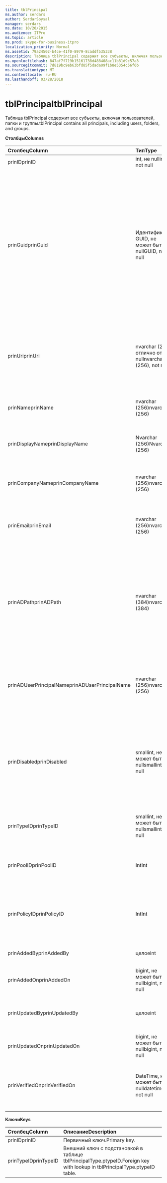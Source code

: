 ```yaml
---
title: tblPrincipal
ms.author: serdars
author: SerdarSoysal
manager: serdars
ms.date: 10/20/2015
ms.audience: ITPro
ms.topic: article
ms.prod: skype-for-business-itpro
localization_priority: Normal
ms.assetid: 79a24502-b4ce-41f0-8979-8caddf535338
description: Таблица tblPrincipal содержит все субъекты, включая пользователей, папки и группы.
ms.openlocfilehash: 847af7f719b15161738d488408ac11b81d9c57a3
ms.sourcegitcommit: 7d819bc9eb63bfd85f5dada09f1b8e5354c56f6b
ms.translationtype: MT
ms.contentlocale: ru-RU
ms.lasthandoff: 03/28/2018
---
```

# <a name="tblprincipal"></a><span data-ttu-id="610f5-103">tblPrincipal</span><span class="sxs-lookup"><span data-stu-id="610f5-103">tblPrincipal</span></span>
 
<span data-ttu-id="610f5-104">Таблица tblPrincipal содержит все субъекты, включая пользователей, папки и группы.</span><span class="sxs-lookup"><span data-stu-id="610f5-104">tblPrincipal contains all principals, including users, folders, and groups.</span></span>
  
<span data-ttu-id="610f5-105">**Столбцы**</span><span class="sxs-lookup"><span data-stu-id="610f5-105">**Columns**</span></span>

|<span data-ttu-id="610f5-106">**Столбец**</span><span class="sxs-lookup"><span data-stu-id="610f5-106">**Column**</span></span>|<span data-ttu-id="610f5-107">**Тип**</span><span class="sxs-lookup"><span data-stu-id="610f5-107">**Type**</span></span>|<span data-ttu-id="610f5-108">**Описание**</span><span class="sxs-lookup"><span data-stu-id="610f5-108">**Description**</span></span>|
|:-----|:-----|:-----|
|<span data-ttu-id="610f5-109">prinID</span><span class="sxs-lookup"><span data-stu-id="610f5-109">prinID</span></span>  <br/> |<span data-ttu-id="610f5-110">int, не null</span><span class="sxs-lookup"><span data-stu-id="610f5-110">int, not null</span></span>  <br/> |<span data-ttu-id="610f5-111">Идентификатор субъекта.</span><span class="sxs-lookup"><span data-stu-id="610f5-111">Principal ID.</span></span>  <br/> |
|<span data-ttu-id="610f5-112">prinGuid</span><span class="sxs-lookup"><span data-stu-id="610f5-112">prinGuid</span></span>  <br/> |<span data-ttu-id="610f5-113">Идентификатор GUID, не может быть null</span><span class="sxs-lookup"><span data-stu-id="610f5-113">GUID, not null</span></span>  <br/> |<span data-ttu-id="610f5-114">GUID субъекта.</span><span class="sxs-lookup"><span data-stu-id="610f5-114">Principal GUID.</span></span> <span data-ttu-id="610f5-115">Широко используется в качестве альтернативного первичный ключ, так как его значение переходит в пространство доменных служб Active Directory.</span><span class="sxs-lookup"><span data-stu-id="610f5-115">This is broadly used as an alternate primary key because its meaning crosses over into the Active Directory Domain Services space.</span></span> <span data-ttu-id="610f5-116">(Идентификатор GUID для кэширования участника равен соответствующего объекта Active Directory GUID).</span><span class="sxs-lookup"><span data-stu-id="610f5-116">(The GUID for a cached principal is equal to the corresponding Active Directory object GUID.)</span></span>  <br/> |
|<span data-ttu-id="610f5-117">prinUri</span><span class="sxs-lookup"><span data-stu-id="610f5-117">prinUri</span></span>  <br/> |<span data-ttu-id="610f5-118">nvarchar (256), отлично от null</span><span class="sxs-lookup"><span data-stu-id="610f5-118">nvarchar (256), not null</span></span>  <br/> |<span data-ttu-id="610f5-119">URI-идентификатор субъекта.</span><span class="sxs-lookup"><span data-stu-id="610f5-119">Principal URI.</span></span> <span data-ttu-id="610f5-120">Схема SIP используется для пользователей и группу агент управления используется для практически все остальное.</span><span class="sxs-lookup"><span data-stu-id="610f5-120">The SIP scheme is used for users, and ma-grp is used for almost everything else.</span></span>  <br/> |
|<span data-ttu-id="610f5-121">prinName</span><span class="sxs-lookup"><span data-stu-id="610f5-121">prinName</span></span>  <br/> |<span data-ttu-id="610f5-122">nvarchar (256)</span><span class="sxs-lookup"><span data-stu-id="610f5-122">nvarchar (256)</span></span>  <br/> |<span data-ttu-id="610f5-123">Общее имя.</span><span class="sxs-lookup"><span data-stu-id="610f5-123">Common name.</span></span> <span data-ttu-id="610f5-124">Используется только введенных пользователем.</span><span class="sxs-lookup"><span data-stu-id="610f5-124">Used only by user types.</span></span>  <br/> |
|<span data-ttu-id="610f5-125">prinDisplayName</span><span class="sxs-lookup"><span data-stu-id="610f5-125">prinDisplayName</span></span>  <br/> |<span data-ttu-id="610f5-126">Nvarchar (256)</span><span class="sxs-lookup"><span data-stu-id="610f5-126">Nvarchar (256)</span></span>  <br/> |<span data-ttu-id="610f5-127">Отображаемое имя.</span><span class="sxs-lookup"><span data-stu-id="610f5-127">Display name.</span></span> <span data-ttu-id="610f5-128">Используется только введенных пользователем.</span><span class="sxs-lookup"><span data-stu-id="610f5-128">Used only by user types.</span></span>  <br/> |
|<span data-ttu-id="610f5-129">prinCompanyName</span><span class="sxs-lookup"><span data-stu-id="610f5-129">prinCompanyName</span></span>  <br/> |<span data-ttu-id="610f5-130">nvarchar (256)</span><span class="sxs-lookup"><span data-stu-id="610f5-130">nvarchar (256)</span></span>  <br/> |<span data-ttu-id="610f5-131">Название компании.</span><span class="sxs-lookup"><span data-stu-id="610f5-131">Company name.</span></span> <span data-ttu-id="610f5-132">Используется только введенных пользователем.</span><span class="sxs-lookup"><span data-stu-id="610f5-132">Used only by user types.</span></span>  <br/> |
|<span data-ttu-id="610f5-133">prinEmail</span><span class="sxs-lookup"><span data-stu-id="610f5-133">prinEmail</span></span>  <br/> |<span data-ttu-id="610f5-134">nvarchar (256)</span><span class="sxs-lookup"><span data-stu-id="610f5-134">nvarchar (256)</span></span>  <br/> |<span data-ttu-id="610f5-135">Отправить по электронной почте.</span><span class="sxs-lookup"><span data-stu-id="610f5-135">Email.</span></span> <span data-ttu-id="610f5-136">Используется только введенных пользователем.</span><span class="sxs-lookup"><span data-stu-id="610f5-136">Used only by user types.</span></span>  <br/> |
|<span data-ttu-id="610f5-137">prinADPath</span><span class="sxs-lookup"><span data-stu-id="610f5-137">prinADPath</span></span>  <br/> |<span data-ttu-id="610f5-138">nvarchar (384)</span><span class="sxs-lookup"><span data-stu-id="610f5-138">nvarchar (384)</span></span>  <br/> |<span data-ttu-id="610f5-139">Доменное имя объекта Active Directory, кэшированной версии субъекта.</span><span class="sxs-lookup"><span data-stu-id="610f5-139">Domain name of the Active Directory object that the principal is a cached version of.</span></span> <span data-ttu-id="610f5-140">Может быть Null для типов, которые не являются объектами Active Directory (например, пользователи системы).</span><span class="sxs-lookup"><span data-stu-id="610f5-140">Can be Null for types that are not Active Directory objects (such as system users).</span></span>  <br/> |
|<span data-ttu-id="610f5-141">prinADUserPrincipalName</span><span class="sxs-lookup"><span data-stu-id="610f5-141">prinADUserPrincipalName</span></span>  <br/> |<span data-ttu-id="610f5-142">nvarchar (256)</span><span class="sxs-lookup"><span data-stu-id="610f5-142">nvarchar (256)</span></span>  <br/> |<span data-ttu-id="610f5-143">Пользователя имя участника-пользователя (UPN).</span><span class="sxs-lookup"><span data-stu-id="610f5-143">User's user principal name (UPN).</span></span> <span data-ttu-id="610f5-144">Использовать только с типами обычный пользователь.</span><span class="sxs-lookup"><span data-stu-id="610f5-144">Used only by regular user types.</span></span>  <br/> |
|<span data-ttu-id="610f5-145">prinDisabled</span><span class="sxs-lookup"><span data-stu-id="610f5-145">prinDisabled</span></span>  <br/> |<span data-ttu-id="610f5-146">smallint, не может быть null</span><span class="sxs-lookup"><span data-stu-id="610f5-146">smallint, not null</span></span>  <br/> | <span data-ttu-id="610f5-147">0: субъект активен.</span><span class="sxs-lookup"><span data-stu-id="610f5-147">0: Principal is active.</span></span> <br/>  <span data-ttu-id="610f5-148">1: субъект отключен, поскольку отключены возможности SIP пользователя.</span><span class="sxs-lookup"><span data-stu-id="610f5-148">1: Principal is disabled because user's SIP capabilities are disabled.</span></span> <br/>  <span data-ttu-id="610f5-149">2: субъект удален, поскольку удален связанный объект AD.</span><span class="sxs-lookup"><span data-stu-id="610f5-149">2: Principal is deleted because associated AD object has been deleted.</span></span> <br/> |
|<span data-ttu-id="610f5-150">prinTypeID</span><span class="sxs-lookup"><span data-stu-id="610f5-150">prinTypeID</span></span>  <br/> |<span data-ttu-id="610f5-151">smallint, не может быть null</span><span class="sxs-lookup"><span data-stu-id="610f5-151">smallint, not null</span></span>  <br/> |<span data-ttu-id="610f5-152">Тип субъекта (из таблицы tblPrincipalType).</span><span class="sxs-lookup"><span data-stu-id="610f5-152">Principal type (from tblPrincipalType table).</span></span>  <br/> |
|<span data-ttu-id="610f5-153">prinPoolID</span><span class="sxs-lookup"><span data-stu-id="610f5-153">prinPoolID</span></span>  <br/> |<span data-ttu-id="610f5-154">Int</span><span class="sxs-lookup"><span data-stu-id="610f5-154">Int</span></span>  <br/> |<span data-ttu-id="610f5-155">Скайп для бизнеса клиента пула, назначенный субъекту.</span><span class="sxs-lookup"><span data-stu-id="610f5-155">Skype for Business client pool assignment for the principal.</span></span>  <br/> |
|<span data-ttu-id="610f5-156">prinPolicyID</span><span class="sxs-lookup"><span data-stu-id="610f5-156">prinPolicyID</span></span>  <br/> |<span data-ttu-id="610f5-157">Int</span><span class="sxs-lookup"><span data-stu-id="610f5-157">Int</span></span>  <br/> |<span data-ttu-id="610f5-158">Значение политики persistent Chat Server для пользователя, если определена политика типов тегов.</span><span class="sxs-lookup"><span data-stu-id="610f5-158">Persistent Chat Server policy value for user, if tag type policy is present.</span></span>  <br/> |
|<span data-ttu-id="610f5-159">prinAddedBy</span><span class="sxs-lookup"><span data-stu-id="610f5-159">prinAddedBy</span></span>  <br/> |<span data-ttu-id="610f5-160">целое</span><span class="sxs-lookup"><span data-stu-id="610f5-160">int</span></span>  <br/> |<span data-ttu-id="610f5-161">Идентификатор субъекта создателя.</span><span class="sxs-lookup"><span data-stu-id="610f5-161">Principal ID of the creator.</span></span>  <br/> |
|<span data-ttu-id="610f5-162">prinAddedOn</span><span class="sxs-lookup"><span data-stu-id="610f5-162">prinAddedOn</span></span>  <br/> |<span data-ttu-id="610f5-163">bigint, не может быть null</span><span class="sxs-lookup"><span data-stu-id="610f5-163">bigint, not null</span></span>  <br/> |<span data-ttu-id="610f5-164">Метка времени создания.</span><span class="sxs-lookup"><span data-stu-id="610f5-164">Time stamp for the creation time.</span></span>  <br/> |
|<span data-ttu-id="610f5-165">prinUpdatedBy</span><span class="sxs-lookup"><span data-stu-id="610f5-165">prinUpdatedBy</span></span>  <br/> |<span data-ttu-id="610f5-166">целое</span><span class="sxs-lookup"><span data-stu-id="610f5-166">int</span></span>  <br/> |<span data-ttu-id="610f5-167">Идентификатор субъекта, выполнившего последнее обновление.</span><span class="sxs-lookup"><span data-stu-id="610f5-167">ID of the principal that last updated this.</span></span>  <br/> |
|<span data-ttu-id="610f5-168">prinUpdatedOn</span><span class="sxs-lookup"><span data-stu-id="610f5-168">prinUpdatedOn</span></span>  <br/> |<span data-ttu-id="610f5-169">bigint, не может быть null</span><span class="sxs-lookup"><span data-stu-id="610f5-169">bigint, not null</span></span>  <br/> |<span data-ttu-id="610f5-170">Метка времени последнего обновления.</span><span class="sxs-lookup"><span data-stu-id="610f5-170">Time stamp for the last update.</span></span>  <br/> |
|<span data-ttu-id="610f5-171">prinVerifiedOn</span><span class="sxs-lookup"><span data-stu-id="610f5-171">prinVerifiedOn</span></span>  <br/> |<span data-ttu-id="610f5-172">DateTime, не может быть null</span><span class="sxs-lookup"><span data-stu-id="610f5-172">datetime, not null</span></span>  <br/> |<span data-ttu-id="610f5-173">Дата и время последней синхронизации Active Directory обновления субъекта в результате.</span><span class="sxs-lookup"><span data-stu-id="610f5-173">Date and time of the last Active Directory Sync refresh for the principal.</span></span>  <br/> |
   
<span data-ttu-id="610f5-174">**Ключи**</span><span class="sxs-lookup"><span data-stu-id="610f5-174">**Keys**</span></span>

|<span data-ttu-id="610f5-175">**Столбец**</span><span class="sxs-lookup"><span data-stu-id="610f5-175">**Column**</span></span>|<span data-ttu-id="610f5-176">**Описание**</span><span class="sxs-lookup"><span data-stu-id="610f5-176">**Description**</span></span>|
|:-----|:-----|
|<span data-ttu-id="610f5-177">prinID</span><span class="sxs-lookup"><span data-stu-id="610f5-177">prinID</span></span>  <br/> |<span data-ttu-id="610f5-178">Первичный ключ.</span><span class="sxs-lookup"><span data-stu-id="610f5-178">Primary key.</span></span>  <br/> |
|<span data-ttu-id="610f5-179">prinTypeID</span><span class="sxs-lookup"><span data-stu-id="610f5-179">prinTypeID</span></span>  <br/> |<span data-ttu-id="610f5-180">Внешний ключ с подстановкой в таблице tblPrincipalType.ptypeID.</span><span class="sxs-lookup"><span data-stu-id="610f5-180">Foreign key with lookup in tblPrincipalType.ptypeID table.</span></span>  <br/> |
   

